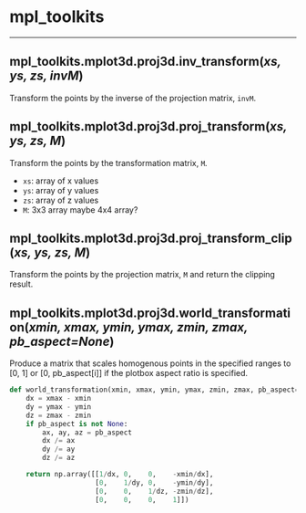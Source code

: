 # mpl_toolkits

----

## mpl_toolkits.mplot3d.proj3d.inv_transform(*xs, ys, zs, invM*)

Transform the points by the inverse of the projection matrix, `invM`.

## mpl_toolkits.mplot3d.proj3d.proj_transform(*xs, ys, zs, M*)

Transform the points by the transformation matrix, `M`.

- `xs`: array of x values
- `ys`: array of y values
- `zs`: array of z values
- `M`: 3x3 array maybe 4x4 array?

## mpl_toolkits.mplot3d.proj3d.proj_transform_clip(*xs, ys, zs, M*)

Transform the points by the projection matrix, `M` and return the clipping result.

## mpl_toolkits.mplot3d.proj3d.world_transformation(*xmin, xmax, ymin, ymax, zmin, zmax, pb_aspect=None*)

Produce a matrix that scales homogenous points in the specified ranges to [0, 1] or [0, pb_aspect[i]] if the plotbox aspect ratio is specified.

```python
def world_transformation(xmin, xmax, ymin, ymax, zmin, zmax, pb_aspect=None):
    dx = xmax - xmin
    dy = ymax - ymin
    dz = zmax - zmin
    if pb_aspect is not None:
        ax, ay, az = pb_aspect
        dx /= ax
        dy /= ay
        dz /= az

    return np.array([[1/dx, 0,    0,    -xmin/dx],
                     [0,    1/dy, 0,    -ymin/dy],
                     [0,    0,    1/dz, -zmin/dz],
                     [0,    0,    0,    1]])
```
